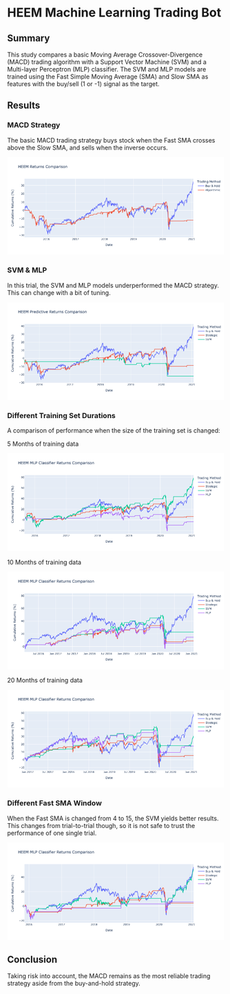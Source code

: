 # HEEM Machine Learning Trading Bot

## Summary

This study compares a basic Moving Average Crossover-Divergence (MACD) trading algorithm with a Support Vector Machine (SVM) and a Multi-layer Perceptron (MLP) classifier. The SVM and MLP models are trained using the Fast Simple Moving Average (SMA) and Slow SMA as features with the buy/sell (1 or -1) signal as the target.

## Results

### MACD Strategy

The basic MACD trading strategy buys stock when the Fast SMA crosses above the Slow SMA, and sells when the inverse occurs.

![A chart displaying the MACD trading strategy vs a simple buy & hold strategy](images/heem-macd-returns.png)

### SVM & MLP

In this trial, the SVM and MLP models underperformed the MACD strategy. This can change with a bit of tuning.

![A chart displaying the SVM trading strategy](images/heem-svm-returns.png)

### Different Training Set Durations

A comparison of performance when the size of the training set is changed:

5 Months of training data

![A chart displaying the SVM trading strategy](images/heem-all-returns-5mo.png)

10 Months of training data

![A chart displaying the SVM trading strategy](images/heem-all-returns-10mo.png)

20 Months of training data

![A chart displaying the SVM trading strategy](images/heem-all-returns-20mo.png)

### Different Fast SMA Window

When the Fast SMA is changed from 4 to 15, the SVM yields better results. This changes from trial-to-trial though, so it is not safe to trust the performance of one single trial.

![A chart displaying the SVM trading strategy](images/heem-all-returns-15-100.png)

## Conclusion

Taking risk into account, the MACD remains as the most reliable trading strategy aside from the buy-and-hold strategy.